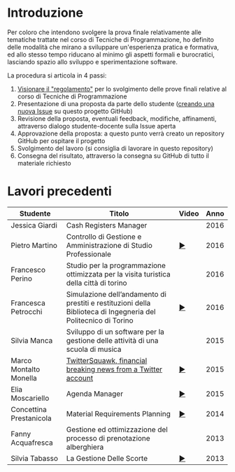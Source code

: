 # Introduzione

Per coloro che intendono svolgere la prova finale relativamente alle tematiche trattate nel corso di Tecniche di Programmazione, ho definito delle modalità che mirano a sviluppare un'esperienza pratica e formativa, ed allo stesso tempo riducano al minimo gli aspetti formali e burocratici, lasciando spazio allo sviluppo e sperimentazione software.

La procedura si articola in 4 passi:

 1. [Visionare il "regolamento"](REGOLAMENTO.md) per lo svolgimento delle prove finali relative al corso di Tecniche di Programmazione
 1. Presentazione di una proposta da parte dello studente ([creando una nuova Issue](https://github.com/TdP-prove-finali/Introduzione/issues/new) su questo progetto GitHub)
 1. Revisione della proposta, eventuali feedback, modifiche, affinamenti, attraverso dialogo studente-docente sulla Issue aperta
 1. Approvazione della proposta: a questo punto verrà creato un repository GitHub per ospitare il progetto
 1. Svolgimento del lavoro (si consiglia di lavorare in questo repository)
 1. Consegna del risultato, attraverso la consegna su GitHub di tutto il materiale richiesto

 # Lavori precedenti
 
| Studente | Titolo | Video | Anno |
|---|---|---|---|
| Jessica Giardi | Cash Registers Manager || 2016 |
| Pietro Martino | Controllo di Gestione e Amministrazione di Studio Professionale | [:arrow_forward:](https://youtu.be/dJvFpDAW24g) | 2016 |
| Francesco Perino | Studio per la programmazione ottimizzata per la visita turistica della città di torino || 2016 |
| Francesca Petrocchi | Simulazione	dell’andamento	di	prestiti	e	restituzioni	della	Biblioteca	di	Ingegneria	del	Politecnico	di	Torino |  [:arrow_forward:](https://youtu.be/pHLhgo2HYq8) | 2016 |
| Silvia Manca | Sviluppo di un software per la gestione delle attività di una scuola di musica || 2015 |
| Marco Montalto Monella | [TwitterSquawk, financial breaking news from a Twitter account](https://github.com/MarcoMontaltoMonella/TwitterSquawk) | [:arrow_forward:](https://youtu.be/-zN892KUz1s) | 2015 |
| Elia Moscariello | Agenda Manager | [:arrow_forward:](https://youtu.be/W6hIH819lP0) | 2015 |
| Concettina Prestanicola | Material  Requirements Planning | [:arrow_forward:](https://youtu.be/aWabk2vQpHA) | 2014 |
| Fanny Acquafresca | Gestione ed ottimizzazione del processo di prenotazione alberghiera || 2013 |
| Silvia Tabasso | La Gestione Delle Scorte | [:arrow_forward:](https://youtu.be/QuZiWdIHYlg) | 2013 |
